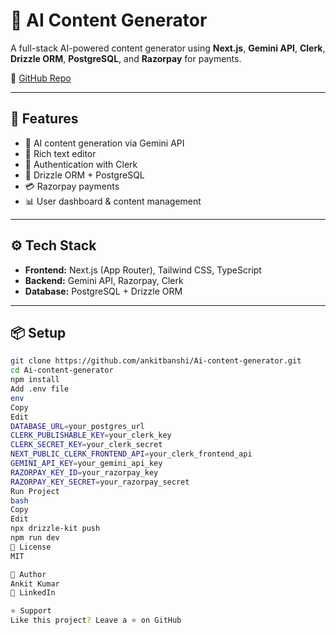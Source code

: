 # 🧠 AI Content Generator

A full-stack AI-powered content generator using **Next.js**, **Gemini API**, **Clerk**, **Drizzle ORM**, **PostgreSQL**, and **Razorpay** for payments.

🔗 [GitHub Repo](https://github.com/ankitbanshi/Ai-content-generator)

---

## 🚀 Features

- 🤖 AI content generation via Gemini API
- 📝 Rich text editor
- 🔐 Authentication with Clerk
- 🧮 Drizzle ORM + PostgreSQL
- 💳 Razorpay payments
- 📊 User dashboard & content management

---

## ⚙️ Tech Stack

- **Frontend:** Next.js (App Router), Tailwind CSS, TypeScript  
- **Backend:** Gemini API, Razorpay, Clerk  
- **Database:** PostgreSQL + Drizzle ORM

---

## 📦 Setup

```bash
git clone https://github.com/ankitbanshi/Ai-content-generator.git
cd Ai-content-generator
npm install
Add .env file
env
Copy
Edit
DATABASE_URL=your_postgres_url
CLERK_PUBLISHABLE_KEY=your_clerk_key
CLERK_SECRET_KEY=your_clerk_secret
NEXT_PUBLIC_CLERK_FRONTEND_API=your_clerk_frontend_api
GEMINI_API_KEY=your_gemini_api_key
RAZORPAY_KEY_ID=your_razorpay_key
RAZORPAY_KEY_SECRET=your_razorpay_secret
Run Project
bash
Copy
Edit
npx drizzle-kit push
npm run dev
📄 License
MIT

👤 Author
Ankit Kumar
🔗 LinkedIn

⭐️ Support
Like this project? Leave a ⭐ on GitHub
